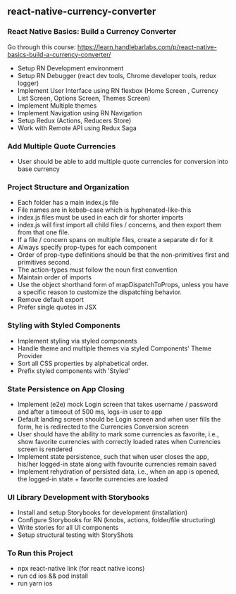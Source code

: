 ## react-native-currency-converter

### React Native Basics: Build a Currency Converter
Go through this course: https://learn.handlebarlabs.com/p/react-native-basics-build-a-currency-converter/
- Setup RN Development environment
- Setup RN Debugger (react dev tools, Chrome developer tools, redux logger)
- Implement User Interface using RN flexbox (Home Screen , Currency List Screen, Options Screen, Themes Screen)
- Implement Multiple themes
- Implement Navigation using RN Navigation
- Setup Redux (Actions, Reducers Store)
- Work with Remote API using Redux Saga


### Add Multiple Quote Currencies
-  User should be able to add multiple quote currencies for conversion into base currency

### Project Structure and Organization
- Each folder has a main index.js file
- File names are in kebab-case which is hyphenated-like-this
- index.js files must be used in each dir for shorter imports
- index.js will first import all child files / concerns, and then export them from that one file.
- If a file / concern spans on multiple files, create a separate dir for it
- Always specify prop-types for each component
- Order of prop-type definitions should be that the non-primitives first and primitives second.
- The action-types must follow the noun first convention
- Maintain order of imports 
- Use the object shorthand form of mapDispatchToProps, unless you have a specific reason to customize the dispatching behavior.
- Remove default export
- Prefer single quotes in JSX

### Styling with Styled Components
- Implement styling via styled components
- Handle theme and multiple themes via styled Components' Theme Provider
- Sort all CSS properties by alphabetical order.
- Prefix styled components with 'Styled'

### State Persistence on App Closing
- Implement (e2e) mock Login screen that takes username / password and after a timeout of 500 ms, logs-in user to app
- Default landing screen should be Login screen and when user fills the form, he is redirected to the Currencies Conversion screen
- User should have the ability to mark some currencies as favorite, i.e., show favorite currencies with correctly loaded rates when Currencies screen is rendered
- Implement state persistence, such that when user closes the app, his/her logged-in state along with favourite currencies remain saved
- Implement rehydration of persisted data, i.e., when an app is opened, the logged-in state + favorite currencies are loaded

### UI Library Development with Storybooks
- Install and setup Storybooks for development (installation)
- Configure Storybooks for RN (knobs, actions, folder/file structuring)
- Write stories for all UI components
- Setup structural testing with StoryShots

### To Run this Project
- npx react-native link (for react native icons)
- run cd ios && pod install
- run yarn ios

